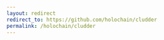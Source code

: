```yaml
---
layout: redirect
redirect_to: https://github.com/holochain/cludder
permalink: /holochain/cludder
---
```

